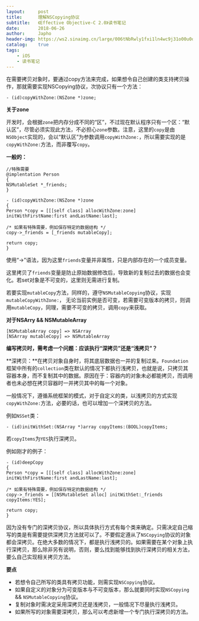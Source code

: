 ```yaml
---
layout:     post
title:      理解NSCopying协议
subtitle:   《Effective Objective-C 2.0》读书笔记
date:       2018-06-26
author:     Japho
header-img: https://ws2.sinaimg.cn/large/006tNbRwly1fxi1ln4wc9j31o00u0q8t.jpg
catalog:    true
tags:
    - iOS
    - 读书笔记
---
```


在需要拷贝对象时，要通过copy方法来完成，如果想令自己创建的类支持拷贝操作，那就需要实现NSCopying协议，次协议只有一个方法：

```
- (id)copyWithZone:(NSZone *)zone;
```

**关于zone**

开发时，会根据`zone`把内存分成不同的“区”，不过现在默认程序只有一个区：“默认区”，尽管必须实现此方法，不必担心`zone`参数。注意，这里的`copy`是由`NSObject`实现的，会以“默认区”为参数调用`copyWithZone:`，所以需要实现的是`copyWithZone:`方法，而非覆写`copy`。

**一般的：**

```
//特殊需要
@implentation Person
{
NSMutableSet *_friends;
}

- (id)copyWithZone:(NSZone *)zone
{
Person *copy = [[[self class] allocWithZone:zone] initWithFirstName:first andLastName:last];

/* 如果有特殊需要，例如保存特定的数据结构 */
copy->_friends = [_friends mutableCopy];

return copy;
}

```

使用“->”语法，因为这里`friends`变量并非属性，只是内部存在的一个成员变量。

这里拷贝了`friends`变量是防止原始数据修改后，导致新的复制过去的数据也会变化。若set对象是不可变的，这里则无需进行复制。

若要实现`mutableCopy`方法，同样的，遵守`NSMutableCopying`协议，实现`mutableCopyWithZone:`，
无论当前实例是否可变，若需要可变版本的拷贝，则调用`mutableCopy`，同理，需要不可变的拷贝，调用`copy`来获取。

**对于NSArry && NSMutableArray**

```
[NSMutableArray copy] => NSArray
[NSArray mutableCopy] => NSMutableArray
```

**编写拷贝时，需考虑一个问题：应该执行“深拷贝”还是“浅拷贝”？**

**深拷贝：**在拷贝对象自身时，将其底层数据也一并的复制过来。`Foundation`框架中所有的`collection`类在默认的情况下都执行浅拷贝，也就是说，只拷贝其容器本身，而不复制其中的数据。原因在于：容器内的对象未必都能拷贝，而调用者也未必想在拷贝容器时一并拷贝其中的每一个对象。

一般情况下，遵循系统框架的模式，对于自定义的类，以浅拷贝的方式实现`copyWithZone:`方法，必要的话，也可以增加一个深拷贝的方法。

例如`NSSet`类：

```
- (id)initWithSet:(NSArray *)array copyItems:(BOOL)copyItems;
```
若`copyItems`为`YES`执行深拷贝。

例如刚才的例子：

```
- (id)deepCopy
{
Person *copy = [[[self class] allocWithZone:zone] initWithFirstName:first andLastName:last];

/* 如果有特殊需要，例如保存特定的数据结构 */
copy->_friends = [[NSMutableSet alloc] initWithSet:_friends copyItems:YES];

return copy;
}
```

因为没有专门的深拷贝协议，所以具体执行方式有每个类来确定。只需决定自己缩写的类是有需要提供深拷贝方法就可以了。不要假定遵从了`NSCopying`协议的对象都会深拷贝。在绝大多数的情况下，都是执行浅拷贝的。如果需要在某个对象上执行深拷贝，那么除非另有说明，否则，要么找到能够找到执行深拷贝的相关方法，要么自己实现相关拷贝方法。

**要点**

- 若想令自己所写的类具有拷贝功能，则需实现`NSCopying`协议。
- 如果自定义的对象分为可变版本与不可变版本，那么就要同时实现`NSCopying` && `NSMutableCopying`协议。
- 复制对象时需决定采用深拷贝还是浅拷贝，一般情况下尽量执行浅拷贝。
- 如果所写的对象需要深拷贝，那么可以考虑新增一个专门执行深拷贝的方法。














